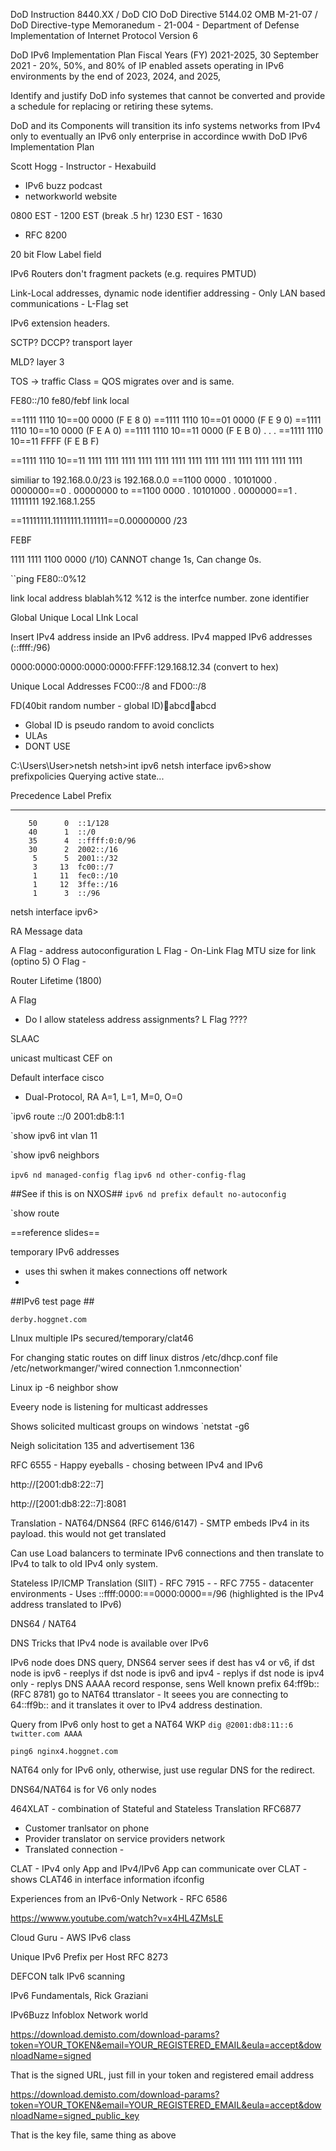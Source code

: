 
DoD Instruction 8440.XX / DoD CIO
DoD Directive 5144.02
OMB M-21-07 / DoD Directive-type Memoranedum -  21-004 - Department of Defense Implementation of Internet Protocol Version 6

DoD IPv6 Implementation Plan Fiscal Years (FY) 2021-2025, 30 September 2021 - 20%, 50%, and 80% of IP enabled assets operating in IPv6 environments by the end of 2023, 2024, and 2025, 

Identify and justify DoD info systemes that cannot be converted and provide a schedule for replacing or retiring these sytems. 

DoD and its Components will transition its info systems networks from IPv4 only to eventually an IPv6 only enterprise in accordince wwith DoD IPv6 Implementation Plan



Scott Hogg - Instructor - Hexabuild


- IPv6 buzz podcast  
- networkworld website


0800 EST - 1200 EST (break .5 hr) 1230 EST - 1630

- RFC 8200 


20 bit Flow Label field

IPv6 Routers don't fragment packets (e.g. requires PMTUD)

Link-Local addresses, dynamic node identifier addressing
	- Only LAN based communications
	- L-Flag set

IPv6 extension headers. 

SCTP? DCCP? transport layer

MLD? layer 3

TOS -> traffic Class = QOS migrates over and is same.



FE80::/10
fe80/febf link local

==1111 1110 10==00 0000 (F E 8 0)
==1111 1110 10==01 0000 (F E 9 0)
==1111 1110 10==10 0000 (F E A 0)
==1111 1110 10==11 0000 (F E B 0)
.
.
.
==1111 1110 10==11 FFFF (F E B F)



==1111 1110 10==11 1111 1111 1111 1111 1111 1111 1111 1111 1111 1111 1111 1111 1111 

similiar to 
192.168.0.0/23
is 
192.168.0.0
==1100 0000  . 10101000 . 0000000==0 . 00000000
to
==1100 0000  . 10101000 . 0000000==1 . 11111111
192.168.1.255

==11111111.11111111.1111111==0.00000000  /23



FEBF

1111 1111  1100 0000  (/10)
CANNOT change 1s, Can change 0s. 


``ping FE80::0%12

link local address
blablah%12
%12 is the interfce number. zone identifier

Global
Unique Local
LInk Local

Insert IPv4 address inside an IPv6 address.
IPv4 mapped IPv6 addresses (::ffff:/96)

0000:0000:0000:0000:0000:FFFF:129.168.12.34 (convert to hex)

Unique Local Addresses
FC00::/8 and FD00::/8

FD(40bit random number -  global ID):abcd:abcd:abcd:abcd
- Global ID is pseudo random to avoid conclicts
- ULAs
- DONT USE

C:\Users\User>netsh
netsh>int ipv6
netsh interface ipv6>show prefixpolicies
Querying active state...

Precedence  Label  Prefix
----------  -----  --------------------------------
        50      0  ::1/128
        40      1  ::/0
        35      4  ::ffff:0:0/96
        30      2  2002::/16
         5      5  2001::/32
         3     13  fc00::/7
         1     11  fec0::/10
         1     12  3ffe::/16
         1      3  ::/96

netsh interface ipv6>



RA Message data

A Flag - address autoconfiguration
L Flag - On-Link Flag
MTU size for link (optino 5)
O Flag - 

Router Lifetime (1800)


A Flag
 - Do I allow stateless address assignments?
 L Flag ????



SLAAC

unicast
multicast
CEF on


Default interface cisco
- Dual-Protocol, RA A=1, L=1, M=0, O=0


`ipv6 route ::/0 2001:db8:1:1


`show ipv6 int vlan 11

`show ipv6 neighbors

`ipv6 nd managed-config flag`
`ipv6 nd other-config-flag`

##See if this is on NXOS##
`ipv6 nd prefix default no-autoconfig`

`show route


==reference slides==



temporary IPv6 addresses

- uses thi swhen it makes connections off network
- 


##IPv6 test page ##

`derby.hoggnet.com`

LInux multiple IPs
secured/temporary/clat46


For changing static routes on diff linux distros
/etc/dhcp.conf file
/etc/networkmanger/'wired connection 1.nmconnection'

Linux
ip -6 neighbor show

Eveery node is listening for multicast addresses

Shows solicited multicast groups on windows
`netstat -g6

Neigh solicitation 135 and advertisement 136

RFC 6555 - Happy eyeballs - chosing between IPv4 and IPv6

http\:\/\/[2001:db8:22::7]

http\:\/\/[2001:db8:22::7]:8081

Translation
	- NAT64/DNS64 (RFC 6146/6147)
	- SMTP embeds IPv4 in its payload. this would not get translated

Can use Load balancers to terminate IPv6 connections and then translate to IPv4 to talk to old IPv4 only system.

Stateless IP/ICMP Translation (SIIT)
	- RFC 7915 - 
	- RFC 7755 - datacenter environments
	- Uses ::ffff:0000:==0000:0000==/96 (highlighted is the IPv4 address translated to IPv6)

DNS64 / NAT64

DNS Tricks that IPv4 node is available over IPv6

IPv6 node does DNS query, DNS64 server sees if dest has v4 or v6, 
	if dst node is ipv6
		- reeplys
	if dst node is ipv6 and ipv4
		- replys
	if dst node is ipv4 only
		- replys DNS AAAA record response, sens Well known prefix 64:ff9b:: (RFC 8781) 
		go to NAT64 ttranslator
			- It seees you are connecting to 64::ff9b:: and it translates it over to IPv4 address destination. 		


Query from IPv6 only host to get a NAT64 WKP
`dig @2001:db8:11::6 twitter.com AAAA`

`ping6 nginx4.hoggnet.com`



NAT64 only for IPv6 only, otherwise, just use regular DNS for the redirect. 



DNS64/NAT64 is for V6 only nodes


464XLAT - combination of Stateful and Stateless Translation
RFC6877
- Customer tranlsator on phone
- Provider translator on service providers network
- Translated connection - 


CLAT
	- IPv4 only App and IPv4/IPv6 App can communicate over CLAT
	- shows CLAT46 in interface information ifconfig

Experiences from an IPv6-Only Network
	- RFC 6586


https://wwww.youtube.com/watch?v=x4HL4ZMsLE


Cloud Guru - AWS IPv6 class




Unique IPv6 Prefix per Host RFC 8273

DEFCON talk IPv6 scanning

IPv6 Fundamentals, Rick Graziani


IPv6Buzz
Infoblox
Network world


https://download.demisto.com/download-params?token=YOUR_TOKEN&email=YOUR_REGISTERED_EMAIL&eula=accept&downloadName=signed

That is the signed URL, just fill in your token and registered email address

https://download.demisto.com/download-params?token=YOUR_TOKEN&email=YOUR_REGISTERED_EMAIL&eula=accept&downloadName=signed_public_key

That is the key file, same thing as above